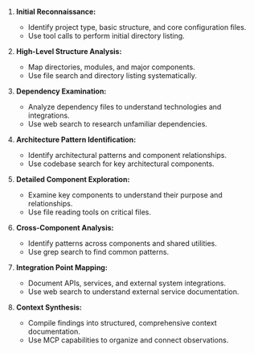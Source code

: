 1. **Initial Reconnaissance:** 
   - Identify project type, basic structure, and core configuration files.
   - Use tool calls to perform initial directory listing.
   
2. **High-Level Structure Analysis:** 
   - Map directories, modules, and major components.
   - Use file search and directory listing systematically.
   
3. **Dependency Examination:** 
   - Analyze dependency files to understand technologies and integrations.
   - Use web search to research unfamiliar dependencies.
   
4. **Architecture Pattern Identification:** 
   - Identify architectural patterns and component relationships.
   - Use codebase search for key architectural components.
   
5. **Detailed Component Exploration:** 
   - Examine key components to understand their purpose and relationships.
   - Use file reading tools on critical files.
   
6. **Cross-Component Analysis:** 
   - Identify patterns across components and shared utilities.
   - Use grep search to find common patterns.
   
7. **Integration Point Mapping:** 
   - Document APIs, services, and external system integrations.
   - Use web search to understand external service documentation.
   
8. **Context Synthesis:** 
   - Compile findings into structured, comprehensive context documentation.
   - Use MCP capabilities to organize and connect observations. 